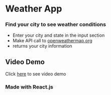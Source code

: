 # Weather App
### Find your city to see weather conditions
- Enter your city and state in the input section
- Make API call to [openweathermap,org](https://openweathermap.org)
- returns your city information

## Video Demo
Click [here](https://www.youtube.com/watch?v=_7OMipUL0zc) to see video demo

### Made with React.js


